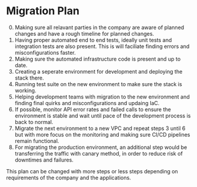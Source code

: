 # Migration Plan

0. Making sure all relavant parties in the company are aware of planned changes and have a rough timeline for planned changes.
1. Having proper automated end to end tests, ideally unit tests and integration tests are also present. This is will faciliate finding errors and misconfigurations faster. 
2. Making sure the automated infrastructure code is present and up to date.
3. Creating a seperate environment for development and deploying the stack there.
4. Running test suite on the new environment to make sure the stack is working.
5. Helping development teams with migration to the new environment and finding final quirks and misconfigurations and updaing IaC.
6. If possible, monitor API error rates and failed calls to ensure the environment is stable and wait until pace of the development process is back to normal.
7. Migrate the next environment to a new VPC and repeat steps 3 until 6 but with more focus on the monitoring and making sure CI/CD pipelines remain functional.
8. For migrating the production environment, an additional step would be transferring the traffic with canary method, in order to reduce risk of downtimes and failures.

This plan can be changed with more steps or less steps depending on requirements of the company and the applications.

